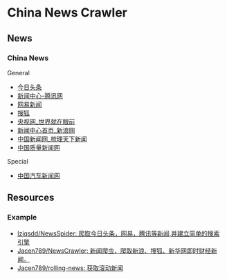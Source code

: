 # China News Crawler

## News

### China News

General

* [今日头条](https://www.toutiao.com/)
* [新闻中心-腾讯网](https://news.qq.com/)
* [网易新闻](https://news.163.com/)
* [搜狐](https://www.sohu.com/)
* [央视网_世界就在眼前](https://www.cctv.com/)
* [新闻中心首页_新浪网](https://news.sina.com.cn/)
* [中国新闻网_梳理天下新闻](http://www.chinanews.com/)
* [中国质量新闻网](http://www.cqn.com.cn/)

Special

* [中国汽车新闻网](http://www.chinaautonews.com.cn/)

## Resources

### Example

* [lzjqsdd/NewsSpider: 爬取今日头条，网易，腾讯等新闻,并建立简单的搜索引擎](https://github.com/lzjqsdd/NewsSpider)
* [Jacen789/NewsCrawler: 新闻爬虫，爬取新浪、搜狐、新华网即时财经新闻。](https://github.com/Jacen789/NewsCrawler)
* [Jacen789/rolling-news: 获取滚动新闻](https://github.com/Jacen789/rolling-news)
